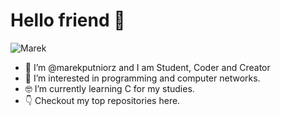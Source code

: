 # Hello friend :wave:


![Marek](https://user-images.githubusercontent.com/83577637/144635567-e2799105-2eda-4053-99c1-df4b7b48c3c7.png)



- 👋  I’m @marekputniorz and I am Student, Coder and Creator
- :rocket:  I’m interested in programming and computer networks.
- :nerd_face:  I’m currently learning C for my studies.
- :point_down:  Checkout my top repositories here.


